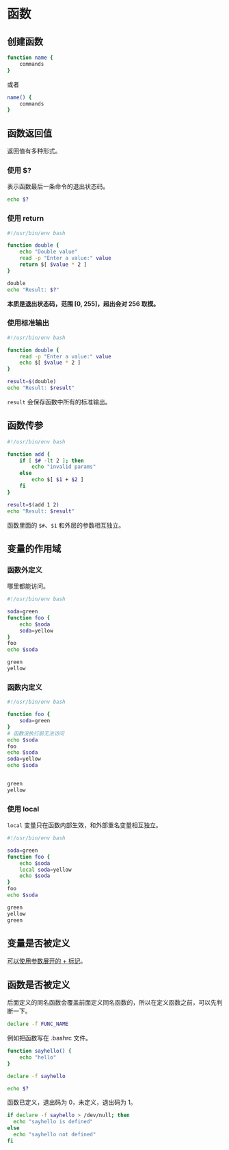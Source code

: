 # 函数

## 创建函数

```bash
function name {
    commands
}
```

或者

```bash
name() {
    commands
}
```

## 函数返回值

返回值有多种形式。

### 使用 $?

表示函数最后一条命令的退出状态码。

```bash
echo $?
```

### 使用 return

```bash
#!/usr/bin/env bash

function double {
    echo "Double value"
    read -p "Enter a value:" value
    return $[ $value * 2 ]
}

double
echo "Result: $?"
```

**本质是退出状态码，范围 [0, 255]，超出会对 256 取模。**

### 使用标准输出

```bash
#!/usr/bin/env bash

function double {
    read -p "Enter a value:" value
    echo $[ $value * 2 ]
}

result=$(double)
echo "Result: $result"
```

`result` 会保存函数中所有的标准输出。

## 函数传参

```bash
#!/usr/bin/env bash

function add {
    if [ $# -lt 2 ]; then
        echo "invalid params"
    else
        echo $[ $1 + $2 ]
    fi
}

result=$(add 1 2)
echo "Result: $result"
```

函数里面的 `$#`、`$1` 和外层的参数相互独立。

## 变量的作用域

### 函数外定义

哪里都能访问。

```bash
#!/usr/bin/env bash

soda=green
function foo {
    echo $soda
    soda=yellow
}
foo
echo $soda
```

```txt
green
yellow
```

### 函数内定义

```bash
#!/usr/bin/env bash

function foo {
    soda=green
}
# 函数没执行前无法访问
echo $soda
foo
echo $soda
soda=yellow
echo $soda
```

```txt

green
yellow
```

### 使用 local

`local` 变量只在函数内部生效，和外部重名变量相互独立。

```bash
#!/usr/bin/env bash

soda=green
function foo {
    echo $soda
    local soda=yellow
    echo $soda
}
foo
echo $soda
```

```txt
green
yellow
green
```

## 变量是否被定义

[可以使用参数展开的 + 标记](/zh/linux/getting-started/script/param-exp#标记)。

## 函数是否被定义

后面定义的同名函数会覆盖前面定义同名函数的，所以在定义函数之前，可以先判断一下。

```bash
declare -f FUNC_NAME
```

例如把函数写在 .bashrc 文件。

```bash
function sayhello() {
    echo "hello"
}
```

```bash
declare -f sayhello
```

```bash
echo $?
```

函数已定义，退出码为 0，未定义，退出码为 1。

```bash
if declare -f sayhello > /dev/null; then
  echo "sayhello is defined"
else
  echo "sayhello not defined"
fi
```
